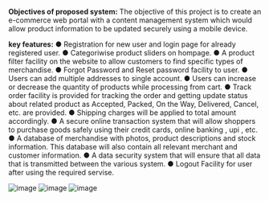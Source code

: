 
**Objectives of proposed system:**
The objective of this project is to create an e-commerce web portal with a content management system which would allow product information to be updated securely using a mobile device. 

**key features:**
● Registration for new user and login page for already registered user.
● Categoriwise product sliders on hompage. 
● A product filter facility on the website to allow customers to find specific types of merchandise.
● Forgot Password and Reset password facility to user.
● Users can add multiple addresses to single account.
● Users can increase or decrease the quantity of products while processing from cart.
● Track order facility is provided for tracking the order and getting update status about related product as Accepted, Packed, On the Way, Delivered, Cancel, etc. are provided. 
● Shipping charges will be applied to total amount accordingly.
● A secure online transaction system that will allow shoppers to purchase goods safely using their credit cards, online banking , upi , etc. 
● A database of merchandise with photos, product descriptions and stock information. This database will also contain all relevant merchant and customer information. 
● A data security system that will ensure that all data that is transmitted between the various system.
● Logout Facility for user after using the required servise.

![image](https://github.com/Rajani-londhe/redstore/assets/110283958/a6a117d0-9eaa-4df8-ad33-97bc23c5dc88)
![image](https://github.com/Rajani-londhe/redstore/assets/110283958/c10309d8-ea6f-4107-8bc6-46a6d88d6892)
![image](https://github.com/Rajani-londhe/redstore/assets/110283958/8d558aba-c19f-44c0-ada7-1b63d2287d64)


